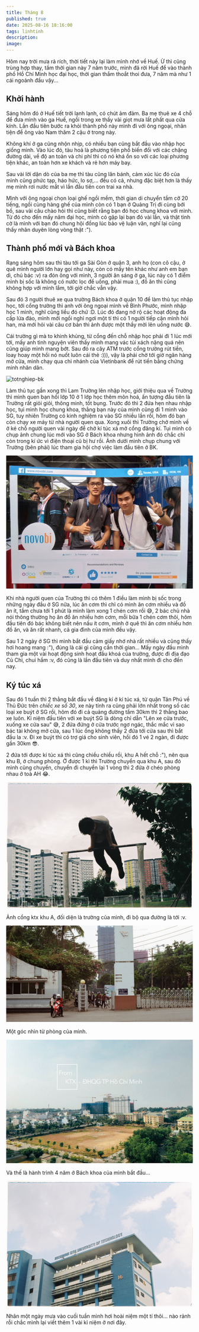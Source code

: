 ```yaml
---
title: Tháng 8
published: true
date: 2025-08-16 18:16:00
tags: linhtinh
description:
image: 
---
```


Hôm nay trời mưa rả rích, thời tiết này lại làm mình nhớ về Huế. Ừ thì cũng trùng hợp thay, tầm thời gian này 7 năm trước, mình đã rời Huế để vào thành phố Hồ Chí Minh học đại học, thời gian thắm thoắt thoi đưa, 7 năm mà như 1 cái ngoảnh đầu vậy...

## Khởi hành

Sáng hôm đó ở Huế tiết trời lạnh lạnh, có chút ảm đảm. Ba mẹ thuê xe 4 chỗ để đưa mình vào ga Huế, ngồi trong xe thấy vài giọt mưa lất phất qua cửa kính. Lần đầu tiên bước ra khỏi thành phố này mình đi với ông ngoại, nhân tiện để ông vào Nam thăm 2 cậu ở trong này.

Không khí ở ga cũng nhộn nhịp, có nhiều bạn cũng bắt đầu vào nhập học giống mình. Vào lúc đó, tàu hoả là phương tiện phổ biến đối với các chặng đường dài, về độ an toàn và chi phí thì có nó khá ổn so với các loại phương tiện khác, an toàn hơn xe khách và rẻ hơn máy bay.

Sau vài lời dặn dò của ba mẹ thì tàu cũng lăn bánh, cảm xúc lúc đó của mình cũng phức tạp, háo hức, lo sợ,... đều có cả, nhưng đặc biệt hơn là thấy mẹ mình rơi nước mắt vì lần đầu tiên con trai xa nhà.

Mình với ông ngoại chọn loại ghế ngồi mềm, thời gian di chuyển tầm cỡ 20 tiếng, ngồi cùng hàng ghế của mình còn có 1 bạn ở Quảng Trị đi cùng bới bố, sau vài câu chào hỏi thì cũng biết rằng bạn đó học chung khoa với mình. Từ đó cho đến mấy năm đại học, mình có gặp lại bạn đó vài lần, và thật tình cờ là mình với bạn đó chung hội đồng lúc bảo vệ luận văn, nghĩ lại cũng thấy nhân duyên lòng vòng thật :").

## Thành phố mới và Bách khoa

Rạng sáng hôm sau thì tàu tới ga Sài Gòn ở quận 3, anh họ (con cô cậu, ở quê mình người lớn hay gọi như này, còn có mấy tên khác như anh em bạn dì, chú bác :v) ra đón ông với mình, 3 người ăn sáng ở ga, lúc này có 1 điểm mình bị sốc là không có nước lọc để uống, phải mua :), đồ ăn thì cũng không hợp với mình lắm, tới giờ chắc vẫn vậy.

Sau đó 3 người thuê xe qua trường Bách khoa ở quận 10 để làm thủ tục nhập học, tới cổng trường thì anh với ông ngoại mình về Bình Phước, mình nhập học 1 mình, nghĩ cũng liều đó chứ :D. Lúc đó đang nở rộ các hoạt động đa cấp lừa đảo, mình mới ngồi nghỉ ngơi một tí thì có 1 người tiếp cận mình hỏi han, mà mới hỏi vài câu cơ bản thì ảnh được một thầy mời lên uống nước 😅.

Cái trường gì mà to khinh khủng, từ cổng đến chỗ nhập học phải đi 1 lúc mới tới, mấy anh tình nguyện viên thấy mình mang vác túi xách nặng quá nên cũng giúp mình mang bớt. Sau đó ra cây ATM trước cổng trường rút tiền, loay hoay một hồi nó nuốt luôn cái thẻ :))), vậy là phải chờ tới giờ ngân hàng mở cửa, mình chạy qua chi nhánh của Vietinbank để rút tiền bằng chứng minh nhân dân. 

![totnghiep-bk](img/totnghiepbk.jpeg)

Làm thủ tục gần xong thì Lam Trường lên nhập học, giới thiệu qua về Trường thì mình quen bạn hồi lớp 10 ở 1 lớp học thêm môn hoá, ấn tượng đầu tiên là Trường rất giỏi giỏi, thông minh, tốt bụng. Trước đó thì 2 đứa hẹn nhau nhập học, tụi mình học chung khoa, thằng bạn này của mình cũng đi 1 mình vào SG, tuy nhiên Trường có kinh nghiệm ra vào SG nhiều lần rồi, hôm đó bạn còn chạy xe máy từ nhà người quen qua. Xong xuôi thì Trường chở mình về ở ké chỗ người quen vài ngày để chờ kí túc xá mở cổng đăng kí. Tụi mình có chụp ảnh chung lúc mới vào SG ở Bách khoa nhưng hình ảnh đó chắc chỉ còn trong kí ức vì điện thoại cũ bị hư rồi. Ảnh dưới mình chụp chung với Trường (bên phải) lúc tham gia hội chợ việc làm đầu tiên ở BK.

![LamTruong](img/LamTruong.jpg)

Khi nhà người quen của Trường thì có thêm 1 điều làm mình bị sốc trong những ngày đầu ở SG nữa, lúc ăn cơm thì chỉ có mình ăn cơm nhiều và đồ ăn ít, tầm chưa tới 1 phút là mình làm xong 1 chén cơm rồi 😅, 2 bác chủ nhà nói thông thường họ ăn đồ ăn nhiều hơn cơm, mỗi bữa 1 chén cơm thôi, hôm đầu tiên đó bác không biết nên nấu ít cơm, mình ở quê thì ăn cơm nhiều hơn đồ ăn, và ăn rất nhanh, cả gia đình của mình đều vậy.

Sau 1 2 ngày ở SG thì mình bắt đầu cảm giấy nhớ nhà rất nhiều và cũng thấy hơi hoang mang :"), đúng là cái gì cũng cần thời gian... Mấy ngày đầu mình tham gia một vài hoạt động sinh hoạt đầu khoá của trường, được đi địa đạo Củ Chi, chui hầm :v, đó cũng là lần đầu tiên và duy nhất mình đi cho đến nay.

## Ký túc xá

Sau đó 1 tuần thì 2 thằng bắt đầu về đăng kí ở kí túc xá, từ quận Tân Phú về Thủ Đức trên *chiếc xe số 30*, xe này tính ra cũng phải lớn nhất trong số các loại xe buýt ở SG rồi, hôm đó đi cả quảng đường tầm 30km thì 2 thằng bao xe luôn. Kỉ niệm đầu tiên với xe buýt SG là dòng chỉ dẫn "Lên xe cửa trước, xuống xe cửa sau" 😅, 2 đứa đứng ở cửa trước ngơ ngác, thắc mắc vì sao bác tài không mở cửa, sau 1 lúc ổng không thấy 2 đứa tới cửa sau thì bắt đầu la :v. Đi xe buýt thì có trợ giá cho sinh viên, hồi đó 1 vé 2 ngàn, đi được gần 30km 😎.

2 đứa tới được kí túc xá thì cũng chiều chiều rồi, khu A hết chỗ :"), nên qua khu B, ở chung phòng. Ở được 1 kì thì Trường chuyển qua khu A, sau đó mình cũng chuyển, chuyển đi chuyển lại 1 vòng thì 2 đứa ở chéo phòng nhau ở toà AH 😂.

![ktx-khuB](img/000052.JPG)

Ảnh cổng ktx khu A, đối diện là trường của mình, đi bộ qua đường là tới :v.

![ktx-khuA](img/ktx.jpg)

Một góc nhìn từ phòng của mình.

![ktx-1](img/ktx-1.jpg)

Và thế là hành trình 4 năm ở Bách khoa của mình bắt đầu...

![bk-cs1](img/000058.JPG)

Nhân một ngày mưa vào cuối tuần mình hơi hoài niệm một tí thôi... nào rảnh rỗi chắc mình lại viết thêm 1 vài kỉ niệm ở nơi đây.